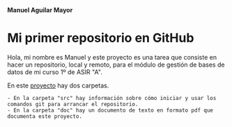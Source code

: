  **Manuel Aguilar Mayor** 

<h1>Mi primer repositorio en GitHub</h1>

Hola, mi nombre es Manuel y este proyecto es una tarea que consiste en hacer un repositorio, local y remoto, para el módulo de gestión de bases de datos de mi curso 1º de ASIR "A".

En este [proyecto](https://github.com/AguilarMayorManuel/PrimerRepositorioTarea) hay dos carpetas.
      
    - En la carpeta "src" hay información sobre cómo iniciar y usar los comandos git para arrancar el repositorio.
    - En la carpeta "doc" hay un documento de texto en formato pdf que documenta este proyecto.